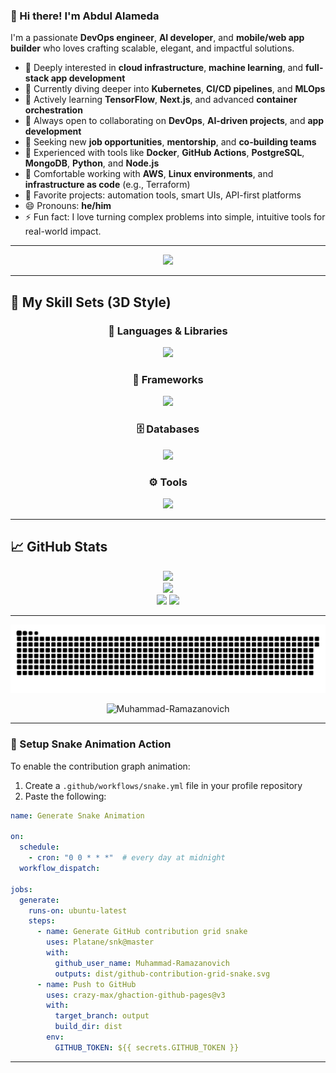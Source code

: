 ### 👋 Hi there! I'm Abdul Alameda

I'm a passionate **DevOps engineer**, **AI developer**, and **mobile/web app builder** who loves crafting scalable, elegant, and impactful solutions.

* 👀 Deeply interested in **cloud infrastructure**, **machine learning**, and **full-stack app development**
* 🚀 Currently diving deeper into **Kubernetes**, **CI/CD pipelines**, and **MLOps**
* 🌱 Actively learning **TensorFlow**, **Next.js**, and advanced **container orchestration**
* 👯 Always open to collaborating on **DevOps**, **AI-driven projects**, and **app development**
* 🤝 Seeking new **job opportunities**, **mentorship**, and **co-building teams**
* 💼 Experienced with tools like **Docker**, **GitHub Actions**, **PostgreSQL**, **MongoDB**, **Python**, and **Node.js**
* 🔧 Comfortable working with **AWS**, **Linux environments**, and **infrastructure as code** (e.g., Terraform)
* 📁 Favorite projects: automation tools, smart UIs, API-first platforms
* 😄 Pronouns: **he/him**
* ⚡ Fun fact: I love turning complex problems into simple, intuitive tools for real-world impact.

---

<p align="center">
  <img src="https://capsule-render.vercel.app/api?type=waving&color=0:4F46E5,100:10B981&height=200&section=header&text=Abdul%20Alameda&fontSize=40&fontAlignY=35&desc=DevOps%20%7C%20AI%20%7C%20Fullstack&descSize=20"/>
</p>

---

## 🧠 My Skill Sets (3D Style)

<div align="center">

### 🚀 Languages & Libraries

<a href="https://skillicons.dev">
  <img src="https://skillicons.dev/icons?i=python,java,js,ts,react,redux,nodejs,jquery,chai&theme=dark&perline=9" />
</a>

### 🧱 Frameworks

<a href="https://skillicons.dev">
  <img src="https://skillicons.dev/icons?i=nextjs,tailwind,angular,vue,django,mocha,jest&theme=dark&perline=8" />
</a>

### 🗄️ Databases

<a href="https://skillicons.dev">
  <img src="https://skillicons.dev/icons?i=postgres,mysql,cassandra,oracle,mongodb&theme=dark&perline=6" />
</a>

### ⚙️ Tools

<a href="https://skillicons.dev">
  <img src="https://skillicons.dev/icons?i=git,aws,docker,postman&theme=dark&perline=6" />
</a>

</div>

---

## 📈 GitHub Stats

<div align="center">
  <a href="https://git.io/streak-stats">
    <img src="https://github-readme-streak-stats.herokuapp.com?user=Muhammad-Ramazanovich&theme=tokyonight&hide_border=false"/>
  </a>
  <br>
  <img src="https://github-profile-summary-cards.vercel.app/api/cards/profile-details?username=Muhammad-Ramazanovich&theme=tokyonight"/>
  <br>
  <img src="https://github-profile-summary-cards.vercel.app/api/cards/repos-per-language?username=Muhammad-Ramazanovich&theme=tokyonight"/>
  <img src="https://github-profile-summary-cards.vercel.app/api/cards/most-commit-language?username=Muhammad-Ramazanovich&theme=tokyonight"/>
</div>

---

<!-- GitHub Contribution Snake Animation -->

<div align="center">
  <img src="https://raw.githubusercontent.com/Muhammad-Ramazanovich/Muhammad-Ramazanovich/output/github-contribution-grid-snake.svg" />
</div>

<p align="center">
  <img src="https://komarev.com/ghpvc/?username=Muhammad-Ramazanovich&label=Profile%20views&color=0e75b6&style=flat" alt="Muhammad-Ramazanovich" />
</p>

---

### 🐍 Setup Snake Animation Action

To enable the contribution graph animation:

1. Create a `.github/workflows/snake.yml` file in your profile repository
2. Paste the following:

```yaml
name: Generate Snake Animation

on:
  schedule:
    - cron: "0 0 * * *"  # every day at midnight
  workflow_dispatch:

jobs:
  generate:
    runs-on: ubuntu-latest
    steps:
      - name: Generate GitHub contribution grid snake
        uses: Platane/snk@master
        with:
          github_user_name: Muhammad-Ramazanovich
          outputs: dist/github-contribution-grid-snake.svg
      - name: Push to GitHub
        uses: crazy-max/ghaction-github-pages@v3
        with:
          target_branch: output
          build_dir: dist
        env:
          GITHUB_TOKEN: ${{ secrets.GITHUB_TOKEN }}
```

---

<!---
Abdul-Alameda/Abdul-Alameda is a ✨ special ✨ repository because its `README.md` (this file) appears on your GitHub profile.
You can click the Preview link to take a look at your changes.
--->
